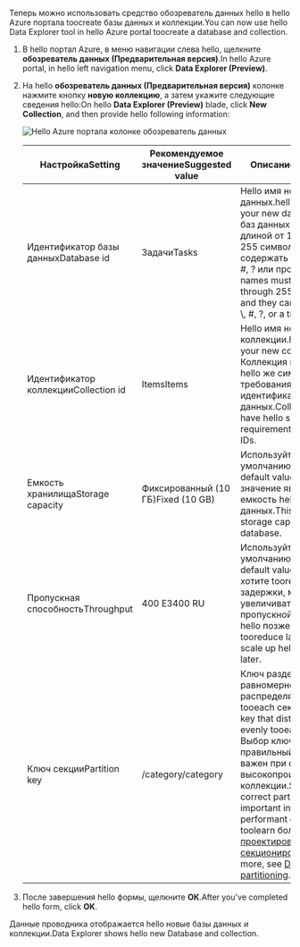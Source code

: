 <span data-ttu-id="c4ccc-101">Теперь можно использовать средство обозреватель данных hello в hello Azure портала toocreate базы данных и коллекции.</span><span class="sxs-lookup"><span data-stu-id="c4ccc-101">You can now use hello Data Explorer tool in hello Azure portal toocreate a database and collection.</span></span> 

1. <span data-ttu-id="c4ccc-102">В hello портал Azure, в меню навигации слева hello, щелкните **обозреватель данных (Предварительная версия)**.</span><span class="sxs-lookup"><span data-stu-id="c4ccc-102">In hello Azure portal, in hello left navigation menu, click **Data Explorer (Preview)**.</span></span> 

2. <span data-ttu-id="c4ccc-103">На hello **обозреватель данных (Предварительная версия)** колонке нажмите кнопку **новую коллекцию**, а затем укажите следующие сведения hello:</span><span class="sxs-lookup"><span data-stu-id="c4ccc-103">On hello **Data Explorer (Preview)** blade, click **New Collection**, and then provide hello following information:</span></span>

    ![Hello Azure портала колонке обозреватель данных](./media/cosmos-db-create-collection/azure-cosmosdb-data-explorer.png)

    <span data-ttu-id="c4ccc-105">Настройка</span><span class="sxs-lookup"><span data-stu-id="c4ccc-105">Setting</span></span>|<span data-ttu-id="c4ccc-106">Рекомендуемое значение</span><span class="sxs-lookup"><span data-stu-id="c4ccc-106">Suggested value</span></span>|<span data-ttu-id="c4ccc-107">Описание</span><span class="sxs-lookup"><span data-stu-id="c4ccc-107">Description</span></span>
    ---|---|---
    <span data-ttu-id="c4ccc-108">Идентификатор базы данных</span><span class="sxs-lookup"><span data-stu-id="c4ccc-108">Database id</span></span>|<span data-ttu-id="c4ccc-109">Задачи</span><span class="sxs-lookup"><span data-stu-id="c4ccc-109">Tasks</span></span>|<span data-ttu-id="c4ccc-110">Hello имя новой базы данных.</span><span class="sxs-lookup"><span data-stu-id="c4ccc-110">hello name for your new database.</span></span> <span data-ttu-id="c4ccc-111">Имена баз данных должны быть длиной от 1 до 255 символов и не могут содержать символы /, \\, #, ? или пробел.</span><span class="sxs-lookup"><span data-stu-id="c4ccc-111">Database names must contain from 1 through 255 characters, and they cannot contain /, \\, #, ?, or a trailing space.</span></span>
    <span data-ttu-id="c4ccc-112">Идентификатор коллекции</span><span class="sxs-lookup"><span data-stu-id="c4ccc-112">Collection id</span></span>|<span data-ttu-id="c4ccc-113">Items</span><span class="sxs-lookup"><span data-stu-id="c4ccc-113">Items</span></span>|<span data-ttu-id="c4ccc-114">Hello имя новой коллекции.</span><span class="sxs-lookup"><span data-stu-id="c4ccc-114">hello name for your new collection.</span></span> <span data-ttu-id="c4ccc-115">Коллекция имен имеют hello же символов требования как идентификаторы базы данных.</span><span class="sxs-lookup"><span data-stu-id="c4ccc-115">Collection names have hello same character requirements as database IDs.</span></span>
    <span data-ttu-id="c4ccc-116">Емкость хранилища</span><span class="sxs-lookup"><span data-stu-id="c4ccc-116">Storage capacity</span></span>| <span data-ttu-id="c4ccc-117">Фиксированный (10 ГБ)</span><span class="sxs-lookup"><span data-stu-id="c4ccc-117">Fixed (10 GB)</span></span>|<span data-ttu-id="c4ccc-118">Используйте значение по умолчанию hello.</span><span class="sxs-lookup"><span data-stu-id="c4ccc-118">Use hello default value.</span></span> <span data-ttu-id="c4ccc-119">Это значение является hello емкость hello базы данных.</span><span class="sxs-lookup"><span data-stu-id="c4ccc-119">This value is hello storage capacity of hello database.</span></span>
    <span data-ttu-id="c4ccc-120">Пропускная способность</span><span class="sxs-lookup"><span data-stu-id="c4ccc-120">Throughput</span></span>|<span data-ttu-id="c4ccc-121">400 ЕЗ</span><span class="sxs-lookup"><span data-stu-id="c4ccc-121">400 RU</span></span>|<span data-ttu-id="c4ccc-122">Используйте значение по умолчанию hello.</span><span class="sxs-lookup"><span data-stu-id="c4ccc-122">Use hello default value.</span></span> <span data-ttu-id="c4ccc-123">Если вы хотите tooreduce задержки, можно увеличивать масштаб пропускной способности hello позже.</span><span class="sxs-lookup"><span data-stu-id="c4ccc-123">If you want tooreduce latency, you can scale up hello throughput later.</span></span>
    <span data-ttu-id="c4ccc-124">Ключ секции</span><span class="sxs-lookup"><span data-stu-id="c4ccc-124">Partition key</span></span>|<span data-ttu-id="c4ccc-125">/category</span><span class="sxs-lookup"><span data-stu-id="c4ccc-125">/category</span></span>|<span data-ttu-id="c4ccc-126">Ключ раздела, которое равномерно распределяет данные tooeach секции.</span><span class="sxs-lookup"><span data-stu-id="c4ccc-126">A partition key that distributes data evenly tooeach partition.</span></span> <span data-ttu-id="c4ccc-127">Выбор ключа hello правильный раздел важен при создании высокопроизводительных коллекции.</span><span class="sxs-lookup"><span data-stu-id="c4ccc-127">Selecting hello correct partition key is important in creating a performant collection.</span></span> <span data-ttu-id="c4ccc-128">toolearn более, в разделе [проектирование для секционирования](../articles/cosmos-db/partition-data.md#designing-for-partitioning).</span><span class="sxs-lookup"><span data-stu-id="c4ccc-128">toolearn more, see [Designing for partitioning](../articles/cosmos-db/partition-data.md#designing-for-partitioning).</span></span>    
3. <span data-ttu-id="c4ccc-129">После завершения hello формы, щелкните **ОК**.</span><span class="sxs-lookup"><span data-stu-id="c4ccc-129">After you've completed hello form, click **OK**.</span></span>

<span data-ttu-id="c4ccc-130">Данные проводника отображается hello новые базы данных и коллекции.</span><span class="sxs-lookup"><span data-stu-id="c4ccc-130">Data Explorer shows hello new Database and collection.</span></span> 
